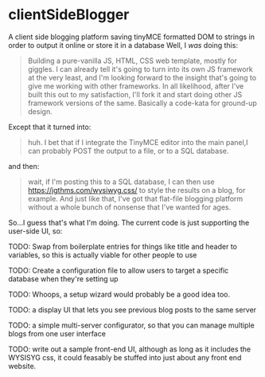 # clientSideBlogger
A client side blogging platform saving tinyMCE formatted DOM to strings in order to output it online or store it in a database
Well, I *was* doing this: 

> Building a pure-vanilla JS, HTML, CSS web template, mostly for giggles. I can already tell it's going to turn into its own JS framework at the very least, and I'm looking forward to the insight that's going to give me working with other frameworks. In all likelihood, after I've built this out to my satisfaction, I'll fork it and start doing other JS framework versions of the same.
> Basically a code-kata for ground-up design.

Except that it turned into:

> huh. I bet that if I integrate the TinyMCE editor into the main panel,I can probably POST the output to a file, or to a SQL database.

and then: 

> wait, if I'm posting this to a SQL database, I can then use https://jgthms.com/wysiwyg.css/ to style the results on a blog, for example. And just like that, I've got that flat-file blogging platform without a whole bunch of nonsense that I've wanted for ages.

So...I guess that's what I'm doing. The current code is just supporting the user-side UI, so:

TODO: Swap from boilerplate entries for things like title and header to variables, so this is actually viable for other people to use

TODO: Create a configuration file to allow users to target a specific database when they're setting up

TODO: Whoops, a setup wizard would probably be a good idea too.

TODO: a display UI that lets you see previous blog posts to the same server

TODO: a simple multi-server configurator, so that you can manage multiple blogs from one user interface

TODO: write out a sample front-end UI, although as long as it includes the WYSISYG css, it could feasably be stuffed into just about any front end website.
